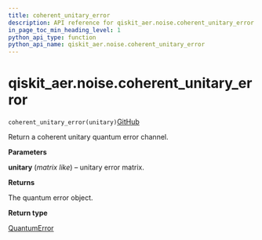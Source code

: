 ```yaml
---
title: coherent_unitary_error
description: API reference for qiskit_aer.noise.coherent_unitary_error
in_page_toc_min_heading_level: 1
python_api_type: function
python_api_name: qiskit_aer.noise.coherent_unitary_error
---
```


# qiskit\_aer.noise.coherent\_unitary\_error

<span id="qiskit_aer.noise.coherent_unitary_error" />

`coherent_unitary_error(unitary)`[GitHub](https://github.com/qiskit/qiskit/tree/stable/0.40/qiskit_aer/noise/errors/standard_errors.py "view source code")

Return a coherent unitary quantum error channel.

**Parameters**

**unitary** (*matrix like*) – unitary error matrix.

**Returns**

The quantum error object.

**Return type**

[QuantumError](qiskit_aer.noise.QuantumError "qiskit_aer.noise.QuantumError")

